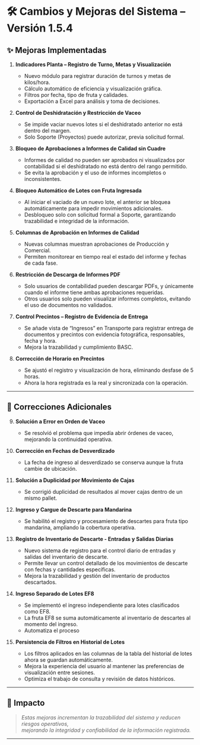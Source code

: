 # 🛠️ Cambios y Mejoras del Sistema – Versión 1.5.4


## ✨ Mejoras Implementadas

1. **Indicadores Planta – Registro de Turno, Metas y Visualización**
   - Nuevo módulo para registrar duración de turnos y metas de kilos/hora.
   - Cálculo automático de eficiencia y visualización gráfica.
   - Filtros por fecha, tipo de fruta y calidades.
   - Exportación a Excel para análisis y toma de decisiones.

2. **Control de Deshidratación y Restricción de Vaceo**
   - Se impide vaciar nuevos lotes si el deshidratado anterior no está dentro del margen.
   - Solo Soporte (Proyectos) puede autorizar, previa solicitud formal.

3. **Bloqueo de Aprobaciones a Informes de Calidad sin Cuadre**
   - Informes de calidad no pueden ser aprobados ni visualizados por contabilidad si el deshidratado no está dentro del rango permitido.
   - Se evita la aprobación y el uso de informes incompletos o inconsistentes.

4. **Bloqueo Automático de Lotes con Fruta Ingresada**
   - Al iniciar el vaciado de un nuevo lote, el anterior se bloquea automáticamente para impedir movimientos adicionales.
   - Desbloqueo solo con solicitud formal a Soporte, garantizando trazabilidad e integridad de la información.

5. **Columnas de Aprobación en Informes de Calidad**
   - Nuevas columnas muestran aprobaciones de Producción y Comercial.
   - Permiten monitorear en tiempo real el estado del informe y fechas de cada fase.

6. **Restricción de Descarga de Informes PDF**
   - Solo usuarios de contabilidad pueden descargar PDFs, y únicamente cuando el informe tiene ambas aprobaciones requeridas.
   - Otros usuarios solo pueden visualizar informes completos, evitando el uso de documentos no validados.

7. **Control Precintos – Registro de Evidencia de Entrega**
   - Se añade vista de “Ingresos” en Transporte para registrar entrega de documentos y precintos con evidencia fotográfica, responsables, fecha y hora.
   - Mejora la trazabilidad y cumplimiento BASC.

8. **Corrección de Horario en Precintos**
   - Se ajustó el registro y visualización de hora, eliminando desfase de 5 horas.
   - Ahora la hora registrada es la real y sincronizada con la operación.

---

## 🐞 Correcciones Adicionales

9. **Solución a Error en Orden de Vaceo**
   - Se resolvió el problema que impedía abrir órdenes de vaceo, mejorando la continuidad operativa.

10. **Corrección en Fechas de Desverdizado**
    - La fecha de ingreso al desverdizado se conserva aunque la fruta cambie de ubicación.

11. **Solución a Duplicidad por Movimiento de Cajas**
    - Se corrigió duplicidad de resultados al mover cajas dentro de un mismo pallet.

12. **Ingreso y Cargue de Descarte para Mandarina**
    - Se habilitó el registro y procesamiento de descartes para fruta tipo mandarina, ampliando la cobertura operativa.

13. **Registro de Inventario de Descarte - Entradas y Salidas Diarias**
    - Nuevo sistema de registro para el control diario de entradas y salidas del inventario de descarte.
    - Permite llevar un control detallado de los movimientos de descarte con fechas y cantidades específicas.
    - Mejora la trazabilidad y gestión del inventario de productos descartados.

14. **Ingreso Separado de Lotes EF8**
    - Se implementó el ingreso independiente para lotes clasificados como EF8.
    - La fruta EF8 se suma automáticamente al inventario de descartes al momento del ingreso.
    - Automatiza el proceso

15. **Persistencia de Filtros en Historial de Lotes**
    - Los filtros aplicados en las columnas de la tabla del historial de lotes ahora se guardan automáticamente.
    - Mejora la experiencia del usuario al mantener las preferencias de visualización entre sesiones.
    - Optimiza el trabajo de consulta y revisión de datos históricos.

---

## 🚀 Impacto

> _Estas mejoras incrementan la trazabilidad del sistema y reducen riesgos operativos,  
> mejorando la integridad y confiabilidad de la información registrada._  

---

